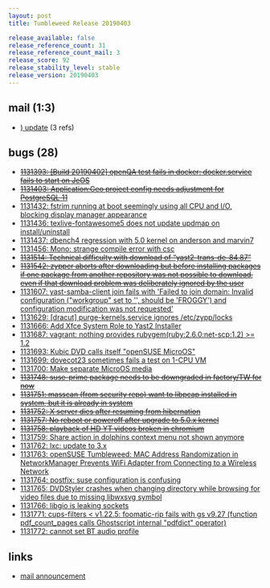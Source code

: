 ```yaml
---
layout: post
title: Tumbleweed Release 20190403

release_available: false
release_reference_count: 31
release_reference_count_mail: 3
release_score: 92
release_stability_level: stable
release_version: 20190403
---
```


## mail (1:3)

- [) update](https://lists.opensuse.org/opensuse-factory/2019-04/msg00128.html) (3 refs)

## bugs (28)

<!--more-->

- ~~[1131393: \[Build 20190402\] openQA test fails in docker: docker.service fails to start on JeOS](https://bugzilla.opensuse.org/show_bug.cgi?id=1131393)~~
- ~~[1131403: Application:Geo project config needs adjustment for PostgreSQL 11](https://bugzilla.opensuse.org/show_bug.cgi?id=1131403)~~
- [1131432: fstrim running at boot seemingly using all CPU and I/O, blocking display manager appearance](https://bugzilla.opensuse.org/show_bug.cgi?id=1131432)
- [1131436: texlive-fontawesome5 does not update updmap on install/uninstall](https://bugzilla.opensuse.org/show_bug.cgi?id=1131436)
- [1131437: dbench4 regression with 5.0 kernel on anderson and marvin7](https://bugzilla.opensuse.org/show_bug.cgi?id=1131437)
- [1131456: Mono: strange compile error with csc](https://bugzilla.opensuse.org/show_bug.cgi?id=1131456)
- ~~[1131514: Technical difficulty with download of “yast2-trans-de-84.87”](https://bugzilla.opensuse.org/show_bug.cgi?id=1131514)~~
- ~~[1131542: zypper aborts after downloading but before installing packages if one package from another repository was not possible to download, even if that download problem was deliberately ignored by the user](https://bugzilla.opensuse.org/show_bug.cgi?id=1131542)~~
- [1131607: yast-samba-client join fails with 'Failed to join domain: Invalid configuration ("workgroup" set to '', should be 'FROGGY') and configuration modification was not requested'](https://bugzilla.opensuse.org/show_bug.cgi?id=1131607)
- [1131629: \[dracut\] purge-kernels.service ignores /etc/zypp/locks](https://bugzilla.opensuse.org/show_bug.cgi?id=1131629)
- [1131666: Add Xfce System Role to Yast2 Installer](https://bugzilla.opensuse.org/show_bug.cgi?id=1131666)
- [1131687: vagrant: nothing provides rubygem(ruby:2.6.0:net-scp:1.2) >= 1.2](https://bugzilla.opensuse.org/show_bug.cgi?id=1131687)
- [1131693: Kubic DVD calls itself "openSUSE MicroOS"](https://bugzilla.opensuse.org/show_bug.cgi?id=1131693)
- [1131699: dovecot23 sometimes fails a test on 1-CPU VM](https://bugzilla.opensuse.org/show_bug.cgi?id=1131699)
- [1131700: Make separate MicroOS media](https://bugzilla.opensuse.org/show_bug.cgi?id=1131700)
- ~~[1131748: suse-prime package needs to be downgraded in factory/TW for now](https://bugzilla.opensuse.org/show_bug.cgi?id=1131748)~~
- ~~[1131751: masscan (from security repo) want to libpcap installed in system, but it is already in system](https://bugzilla.opensuse.org/show_bug.cgi?id=1131751)~~
- ~~[1131752: X server dies after resuming from hibernation](https://bugzilla.opensuse.org/show_bug.cgi?id=1131752)~~
- ~~[1131757: No reboot or poweroff after upgrade to 5.0.x kernel](https://bugzilla.opensuse.org/show_bug.cgi?id=1131757)~~
- ~~[1131758: playback of HD YT videos broken in chromium](https://bugzilla.opensuse.org/show_bug.cgi?id=1131758)~~
- [1131759: Share action in dolphins context menu not shown anymore](https://bugzilla.opensuse.org/show_bug.cgi?id=1131759)
- [1131762: lxc: update to 3.x](https://bugzilla.opensuse.org/show_bug.cgi?id=1131762)
- [1131763: openSUSE Tumbleweed: MAC Address Randomization in NetworkManager Prevents WiFi Adapter from Connecting to a Wireless Network](https://bugzilla.opensuse.org/show_bug.cgi?id=1131763)
- [1131764: postfix: suse configuration is confusing](https://bugzilla.opensuse.org/show_bug.cgi?id=1131764)
- [1131765: DVDStyler crashes when changing directory while browsing for video files due to missing libwxsvg symbol](https://bugzilla.opensuse.org/show_bug.cgi?id=1131765)
- [1131766: libgio is leaking sockets](https://bugzilla.opensuse.org/show_bug.cgi?id=1131766)
- [1131771: cups-filters < v1.22.5: foomatic-rip fails with gs v9.27 (function pdf_count_pages calls Ghostscript internal "pdfdict" operator)](https://bugzilla.opensuse.org/show_bug.cgi?id=1131771)
- [1131772: cannot set BT audio profile](https://bugzilla.opensuse.org/show_bug.cgi?id=1131772)



## links

- [mail announcement](https://lists.opensuse.org/opensuse-factory/2019-04/msg00096.html)
